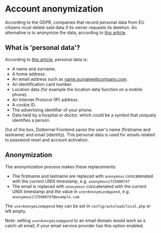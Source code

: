 # Account anonymization

According to the GDPR, companies that record personal data from EU citizens must delete said data if its owner requests its deletion.
An alternative is to anonymize the data, according to [this article](https://commission.europa.eu/law/law-topic/data-protection/reform/rules-business-and-organisations/dealing-citizens/do-we-always-have-delete-personal-data-if-person-asks_en).

## What is 'personal data'?

According to [this article](https://commission.europa.eu/law/law-topic/data-protection/reform/what-personal-data_en), personal data is:

- A name and surname.
- A home address.
- An email address such as name.surname@company.com.
- An identification card number.
- Location data (for example the location data function on a mobile phone).
- An Internet Protocol (IP) address.
- A cookie ID.
- The advertising identifier of your phone.
- Data held by a hospital or doctor, which could be a symbol that uniquely identifies a person.

Out of the box, Dotkernel Frontend saves the user's name (firstname and lastname) and email (identity).
This personal data is used for emails related to password reset and account activation.

## Anonymization

The anonymization process makes these replacements:

- The firstname and lastname are replaced with `anonymous` concatenated with the current UNIX timestamp, e.g. `anonymous1725980747`
- The email is replaced with `anonymous` concatenated with the current UNIX timestamp and the value in `userAnonymizeAppend`, e.g. `anonymous1725980747@example.com`

The `userAnonymizeAppend` key can be set in `config/autoload/local.php` or left empty.

Note: setting `userAnonymizeAppend` to an email domain would work as a catch-all email, if your email service provider has this option enabled.
